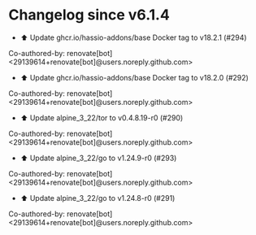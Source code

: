# Changelog since v6.1.4
- ⬆️ Update ghcr.io/hassio-addons/base Docker tag to v18.2.1 (#294)

Co-authored-by: renovate[bot] <29139614+renovate[bot]@users.noreply.github.com> 
- ⬆️ Update ghcr.io/hassio-addons/base Docker tag to v18.2.0 (#292)

Co-authored-by: renovate[bot] <29139614+renovate[bot]@users.noreply.github.com> 
- ⬆️ Update alpine_3_22/tor to v0.4.8.19-r0 (#290)

Co-authored-by: renovate[bot] <29139614+renovate[bot]@users.noreply.github.com> 
- ⬆️ Update alpine_3_22/go to v1.24.9-r0 (#293)

Co-authored-by: renovate[bot] <29139614+renovate[bot]@users.noreply.github.com> 
- ⬆️ Update alpine_3_22/go to v1.24.8-r0 (#291)

Co-authored-by: renovate[bot] <29139614+renovate[bot]@users.noreply.github.com> 
